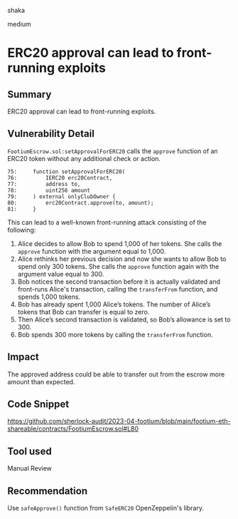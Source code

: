 shaka

medium

# ERC20 approval can lead to front-running exploits

## Summary

ERC20 approval can lead to front-running exploits.

## Vulnerability Detail

`FootiumEscrow.sol:setApprovalForERC20` calls the `approve` function of an ERC20 token without any additional check or action.

```solidity
75:     function setApprovalForERC20(
76:         IERC20 erc20Contract,
77:         address to,
78:         uint256 amount
79:     ) external onlyClubOwner {
80:         erc20Contract.approve(to, amount);
81:     }
```

This can lead to a well-known front-running attack consisting of the following:

1.  Alice decides to allow Bob to spend 1,000 of her tokens. She calls the `approve` function with the argument equal to 1,000.
2.  Alice rethinks her previous decision and now she wants to allow Bob to spend only 300 tokens. She calls the `approve` function again with the argument value equal to 300.
3.  Bob notices the second transaction before it is actually validated and front-runs Alice's transaction, calling the `transferFrom` function, and spends 1,000 tokens.
4.  Bob has already spent 1,000 Alice’s tokens. The number of Alice’s tokens that Bob can transfer is equal to zero.
5.  Then Alice’s second transaction is validated, so Bob’s allowance is set to 300.
6.  Bob spends 300 more tokens by calling the `transferFrom` function.

## Impact

The approved address could be able to transfer out from the escrow more amount than expected.

## Code Snippet

https://github.com/sherlock-audit/2023-04-footium/blob/main/footium-eth-shareable/contracts/FootiumEscrow.sol#L80

## Tool used

Manual Review

## Recommendation

Use `safeApprove()` function from `SafeERC20` OpenZeppelin's library.